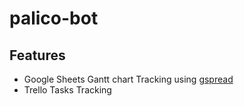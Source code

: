 # palico-bot

## Features

- Google Sheets Gantt chart Tracking using [gspread](https://github.com/burnash/gspread)
- Trello Tasks Tracking